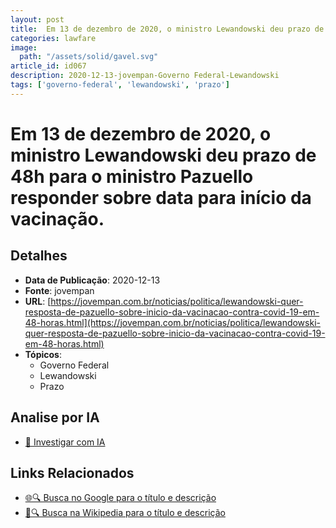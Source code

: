```yaml
---
layout: post
title:  Em 13 de dezembro de 2020, o ministro Lewandowski deu prazo de 48h para o ministro Pazuello responder sobre data para início da vacinação.
categories: lawfare
image: 
  path: "/assets/solid/gavel.svg"
article_id: id067
description: 2020-12-13-jovempan-Governo Federal-Lewandowski
tags: ['governo-federal', 'lewandowski', 'prazo']
---
```


# Em 13 de dezembro de 2020, o ministro Lewandowski deu prazo de 48h para o ministro Pazuello responder sobre data para início da vacinação.

## Detalhes
- **Data de Publicação**: 2020-12-13
- **Fonte**: jovempan
- **URL**: [https://jovempan.com.br/noticias/politica/lewandowski-quer-resposta-de-pazuello-sobre-inicio-da-vacinacao-contra-covid-19-em-48-horas.html](https://jovempan.com.br/noticias/politica/lewandowski-quer-resposta-de-pazuello-sobre-inicio-da-vacinacao-contra-covid-19-em-48-horas.html)
- **Tópicos**:
  - Governo Federal
  - Lewandowski
  - Prazo

## Analise por IA
- [🤖 Investigar com IA](https://www.perplexity.ai/search?q=%22not%C3%ADcia%20artigo%20Brasil%22%20Em%2013%20de%20dezembro%20de%202020%2C%20o%20ministro%20Lewandowski%20deu%20prazo%20de%2048h%20para%20o%20ministro%20Pazuello%20responder%20sobre%20data%20para%20in%C3%ADcio%20da%20vacina%C3%A7%C3%A3o.%20jovempan%202020-12-13)

## Links Relacionados
- [🌐🔍 Busca no Google para o título e descrição](https://www.google.com/search?q=%22not%C3%ADcia%20artigo%20Brasil%22%20Em%2013%20de%20dezembro%20de%202020%2C%20o%20ministro%20Lewandowski%20deu%20prazo%20de%2048h%20para%20o%20ministro%20Pazuello%20responder%20sobre%20data%20para%20in%C3%ADcio%20da%20vacina%C3%A7%C3%A3o.%20jovempan%202020-12-13)
- [📖🔍 Busca na Wikipedia para o título e descrição](https://pt.wikipedia.org/w/index.php?search=%22not%C3%ADcia%20artigo%20Brasil%22%20Em%2013%20de%20dezembro%20de%202020%2C%20o%20ministro%20Lewandowski%20deu%20prazo%20de%2048h%20para%20o%20ministro%20Pazuello%20responder%20sobre%20data%20para%20in%C3%ADcio%20da%20vacina%C3%A7%C3%A3o.%20jovempan%202020-12-13)

